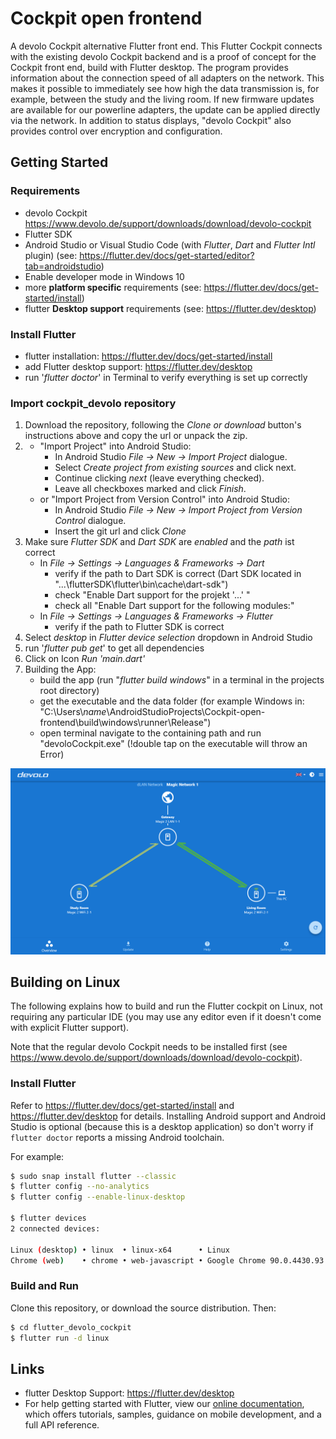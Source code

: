# Cockpit open frontend

A devolo Cockpit alternative Flutter front end. This Flutter Cockpit connects with the existing devolo Cockpit backend and is a proof of concept for the Cockpit front end, build with Flutter desktop.
The program provides information about the connection speed of all adapters on the network. This makes it possible to immediately see how high the data transmission is, for example, between the study and the living room. If new firmware updates are available for our powerline adapters, the update can be applied directly via the network. In addition to status displays, "devolo Cockpit" also provides control over encryption and configuration. 


## Getting Started

### Requirements
- devolo Cockpit https://www.devolo.de/support/downloads/download/devolo-cockpit
- Flutter SDK
- Android Studio or Visual Studio Code (with _Flutter_, _Dart_ and _Flutter Intl_ plugin) (see: https://flutter.dev/docs/get-started/editor?tab=androidstudio)
- Enable developer mode in Windows 10 
- more **platform specific** requirements (see: https://flutter.dev/docs/get-started/install)
- flutter **Desktop support** requirements (see: https://flutter.dev/desktop)

### Install Flutter
- flutter installation: https://flutter.dev/docs/get-started/install
- add Flutter desktop support: https://flutter.dev/desktop
- run '*flutter doctor*' in Terminal to verify everything is set up correctly

### Import cockpit_devolo repository
1. Download the repository, following the *Clone or download* button's instructions above and copy the url or unpack the zip.
2. 
   - "Import Project" into Android Studio:
      * In Android Studio *File -> New -> Import Project* dialogue.
      * Select *Create project from existing sources* and click next.
      * Continue clicking *next* (leave everything checked).
      * Leave all checkboxes marked and click *Finish*.
   - or "Import Project from Version Control" into Android Studio:
      * In Android Studio *File -> New -> Import Project from Version Control* dialogue.
      * Insert the git url and click *Clone*
3. Make sure _Flutter SDK_ and _Dart SDK_ are _enabled_ and the _path_ ist correct
   * In *File -> Settings -> Languages & Frameworks -> Dart* 
      * verify if the path to Dart SDK is correct (Dart SDK located in "...\flutterSDK\flutter\bin\cache\dart-sdk")
      * check "Enable Dart support for the projekt '...' "
      * check all "Enable Dart support for the following modules:"
   * In *File -> Settings -> Languages & Frameworks -> Flutter*
      * verify if the path to Flutter SDK is correct
4. Select *desktop* in *Flutter device selection* dropdown in Android Studio
5. run '*flutter pub get*' to get all dependencies
6. Click on Icon *Run 'main.dart'*
7. Building the App:
   - build the app (run "_flutter build windows_" in a terminal in the projects root directory)
   - get the executable and the data folder (for example Windows in: "C:\Users\\_name_\AndroidStudioProjects\Cockpit-open-frontend\build\windows\runner\Release")
   - open terminal navigate to the containing path and run "devoloCockpit.exe" (!double tap on the executable will throw an Error)


<img src="images/overviewENG.png"  width="700">

## Building on Linux
The following explains how to build and run the Flutter cockpit on Linux, not requiring any particular IDE (you may use any editor even if it doesn't come with explicit Flutter support).

Note that the regular devolo Cockpit needs to be installed first (see https://www.devolo.de/support/downloads/download/devolo-cockpit).

### Install Flutter
Refer to https://flutter.dev/docs/get-started/install and https://flutter.dev/desktop for details. Installing Android support and Android Studio is optional (because this is a desktop application) so don't worry if `flutter doctor` reports a missing Android toolchain.

For example:

```sh
$ sudo snap install flutter --classic
$ flutter config --no-analytics
$ flutter config --enable-linux-desktop

$ flutter devices
2 connected devices:

Linux (desktop) • linux  • linux-x64      • Linux
Chrome (web)    • chrome • web-javascript • Google Chrome 90.0.4430.93
```

### Build and Run
Clone this repository, or download the source distribution. Then:

```sh
$ cd flutter_devolo_cockpit
$ flutter run -d linux
```

## Links
- flutter Desktop Support: https://flutter.dev/desktop
- For help getting started with Flutter, view our
[online documentation](https://flutter.dev/docs), which offers tutorials,
samples, guidance on mobile development, and a full API reference.
